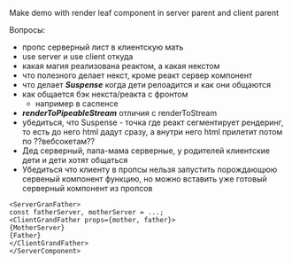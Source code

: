 Make demo with render leaf component in server parent and client parent

Вопросы:
- пропс серверный лист в клиентскую мать
- use server и use client откуда
- какая магия реализована реактом, а какая некстом
- что полезного делает некст, кроме реакт сервер компонент
- что делает **_Suspense_** когда дети релоадится и как они общаются
- как общается бэк некста/реакта с фронтом
  - например в саспенсе
- **_renderToPipeableStream_** отличия с renderToStream
- убедиться, что Suspense - точка где реакт сегментирует рендеринг, то есть до него html дадут сразу, а внутри него html прилетит потом по ??вебсокетам??
- Дед серверный, папа-мама серверные, у родителей клиентские дети и дети хотят общаться
- Убедиться что клиенту в пропсы нельзя запустить порождающюю сервеный компонент функцию, но можно вставить уже готовый серверный компонент из пропсов

```
<ServerGranFather>
const fatherServer, motherServer = ...;
<ClientGrandFather props={mother, father}>
{MotherServer}
{Father}
</ClientGrandFather>
</ServerComponent>
```


